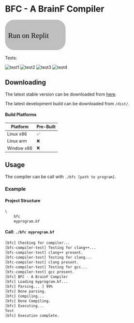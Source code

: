 # BFC - A BrainF Compiler

<a href="https://replit.com/@https12345678/BFC?lite=true#replit/runOnReplit.md"><img src="https://raw.githubusercontent.com/https123456789/BFC/main/github/runOnReplit.svg"></a>

Tests:
<div>
	<img src="https://bfc-test.https12345678.repl.co/badges/test1.svg" alt="test1">
	<img src="https://bfc-test.https12345678.repl.co/badges/test2.svg" alt="test2">
	<img src="https://bfc-test.https12345678.repl.co/badges/test3.svg" alt="test3">
	<img src="https://bfc-test.https12345678.repl.co/badges/test4.svg" alt="test4">
</div>

## Downloading

The latest stable version can be downloaded from [here](<>).

The latest development build can be downloaded from `/dist/`.

#### Build Platforms

|Platform|Pre-Built|
|--------|---------|
| Linux x86 | :white_check_mark: |
| Linux arm | :x: |
| Window x86 | :x: |

## Usage

The compiler can be call with `./bfc [path to program]`.

### Example

#### Project Structure

```
\
	bfc
	myprogram.bf
```

#### Call: `./bfc myprogram.bf`

```
[bfc] Checking for compiler...
[bfc-compiler-test] Testing for clang++...
[bfc-compiler-test] clang++ present.
[bfc-compiler-test] Testing for clang...
[bfc-compiler-test] clang present.
[bfc-compiler-test] Testing for gcc...
[bfc-compiler-test] gcc present.
[bfc] BFC - A BrainF Compiler
[bfc] Loading myprogram.bf...
[bfc] Parsing... ] 99%
[bfc] Done parsing.
[bfc] Compiling...
[bfc] Done Compiling.
[bfc] Executing...
Test
[bfc] Execution complete.
```
